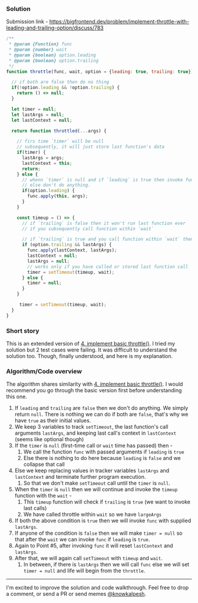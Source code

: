 ### Solution

Submission link - https://bigfrontend.dev/problem/implement-throttle-with-leading-and-trailing-option/discuss/783

```js
/**
 * @param {Function} func
 * @param {number} wait
 * @param {boolean} option.leading
 * @param {boolean} option.trailing
 */
function throttle(func, wait, option = {leading: true, trailing: true}) {

  // if both are false then do no thing
  if(!option.leading && !option.trailing) {
    return () => null;
  }

  let timer = null;
  let lastArgs = null;
  let lastContext = null;

  return function throttled(...args) {

    // firs time `timer` will be null
    // subsequently, it will just store last function's data
    if(timer) {
      lastArgs = args;
      lastContext = this;
      return;
    } else {
      // whenn `timer` is null and if `leading` is true then invoke function.
      // else don't do anything.
      if(option.leading) {
        func.apply(this, args);
      }
    }

    const timeup = () => {
      // if `trailing` is false then it won't run last function ever
      // if you subsequently call function within `wait`

      // if `trailing` is true and you call function within `wait` then it will invoke here
      if (option.trailing && lastArgs) {
        func.apply(lastContext, lastArgs);
        lastContext = null;
        lastArgs = null;
        // works only if you have called or stored last function call
        timer = setTimeout(timeup, wait);
      } else {
        timer = null;
      }
    }

     timer = setTimeout(timeup, wait);
  }
}
```

### Short story
This is an extended version of [4. implement basic throttle()](https://github.com/kalpeshsingh/data-structure-agorithms-in-js/blob/master/4.md). 
I tried my solution but 2 test cases were failing. It was difficult to understand the solution too. Though, finally understood, and here is my explanation.


### Algorithm/Code overview

The algorithm shares similarity with [4. implement basic throttle()](https://github.com/kalpeshsingh/data-structure-agorithms-in-js/blob/master/4.md#algorithm). 
I would recommend you go through the basic version first before understanding this one.

1. If `leading` and `trailing` are `false` then we don't do anything. We simply return `null`.
There is nothing we can do if both are `false`, that's why we have `true` as their initial values.
1. We keep 3 variables to track `setTimeout`, the last function's call arguments `lastArgs`, and keeping last call's context in `lastContext` (seems like optional though)
1. If the `timer` is `null` (first-time call or `wait` time has passed) then -
    1. We call the function `func` with passed arguments if `leading` is `true`
    1. Else there is nothing to do here because `leading` is `false` and we collapse that call
1. Else we keep replacing values in tracker variables `lastArgs` and `lastContext` and terminate further program execution.
    1. So that we don't make `setTimeout` call until the `timer` is `null`.  
1. When the `timer` is `null` then we will continue and invoke the `timeup` function with the `wait` - 
    1. This `timeup` function will check if `trailing` is `true` (we want to invoke last calls)
    1. We have called throttle within `wait` so we have `largeArgs`
1. If both the above condition is `true` then we will invoke `func` with supplied `lastArgs`.
1. If anyone of the condition is `false` then we will make `timer = null` so that after the `wait` we can invoke `func` if `leading` is `true`.
1. Again to Point #5, after invoking `func` it will reset `lastContext` and `lastArgs`. 
1. After that, we will again call `setTimeout` with `timeup` and `wait`.
    1. In between, if there is `lastArgs` then we will call `func` else we will set `timer = null` and life will begin from the `throttle`.

---

I'm excited to improve the solution and code walkthrough. Feel free to drop a comment, or send a PR or send memes [@knowkalpesh](https://twitter.com/knowkalpesh).
